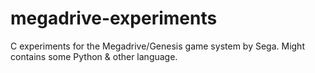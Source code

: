 # megadrive-experiments
C experiments for the Megadrive/Genesis game system by Sega. Might contains some Python &amp; other language.
